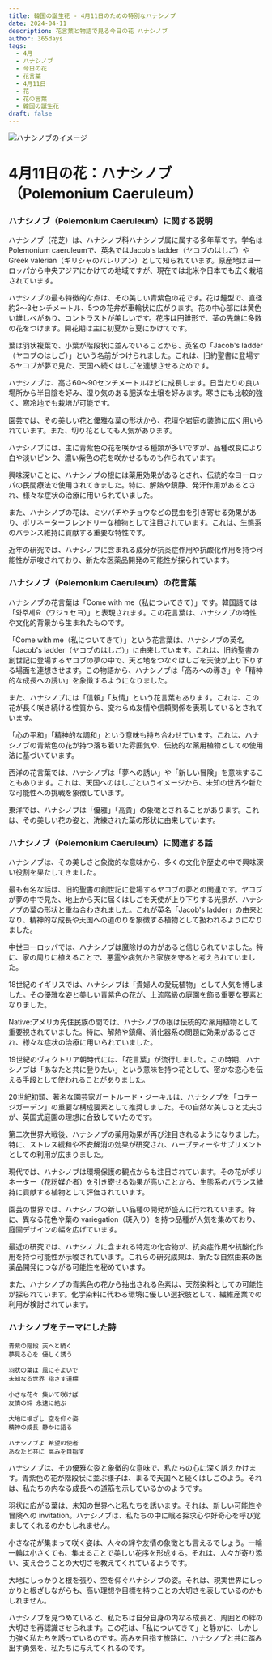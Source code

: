 ```yaml
---
title: 韓国の誕生花 - 4月11日のための特別なハナシノブ
date: 2024-04-11
description: 花言葉と物語で見る今日の花 ハナシノブ
author: 365days
tags:
  - 4月
  - ハナシノブ
  - 今日の花
  - 花言葉
  - 4月11日
  - 花
  - 花の言葉
  - 韓国の誕生花
draft: false
---
```



![ハナシノブのイメージ](https://cdn.pixabay.com/photo/2022/08/25/17/02/jacobs-ladder-7410808_1280.jpg#center#center)


# 4月11日の花：ハナシノブ（Polemonium Caeruleum）

### ハナシノブ（Polemonium Caeruleum）に関する説明

ハナシノブ（花芝）は、ハナシノブ科ハナシノブ属に属する多年草です。学名はPolemonium caeruleumで、英名ではJacob's ladder（ヤコブのはしご）やGreek valerian（ギリシャのバレリアン）として知られています。原産地はヨーロッパから中央アジアにかけての地域ですが、現在では北米や日本でも広く栽培されています。

ハナシノブの最も特徴的な点は、その美しい青紫色の花です。花は鐘型で、直径約2〜3センチメートル、5つの花弁が車輪状に広がります。花の中心部には黄色い雄しべがあり、コントラストが美しいです。花序は円錐形で、茎の先端に多数の花をつけます。開花期は主に初夏から夏にかけてです。

葉は羽状複葉で、小葉が階段状に並んでいることから、英名の「Jacob's ladder（ヤコブのはしご）」という名前がつけられました。これは、旧約聖書に登場するヤコブが夢で見た、天国へ続くはしごを連想させるためです。

ハナシノブは、高さ60〜90センチメートルほどに成長します。日当たりの良い場所から半日陰を好み、湿り気のある肥沃な土壌を好みます。寒さにも比較的強く、寒冷地でも栽培が可能です。

園芸では、その美しい花と優雅な葉の形状から、花壇や岩庭の装飾に広く用いられています。また、切り花としても人気があります。

ハナシノブには、主に青紫色の花を咲かせる種類が多いですが、品種改良により白や淡いピンク、濃い紫色の花を咲かせるものも作られています。

興味深いことに、ハナシノブの根には薬用効果があるとされ、伝統的なヨーロッパの民間療法で使用されてきました。特に、解熱や鎮静、発汗作用があるとされ、様々な症状の治療に用いられていました。

また、ハナシノブの花は、ミツバチやチョウなどの昆虫を引き寄せる効果があり、ポリネーターフレンドリーな植物として注目されています。これは、生態系のバランス維持に貢献する重要な特性です。

近年の研究では、ハナシノブに含まれる成分が抗炎症作用や抗酸化作用を持つ可能性が示唆されており、新たな医薬品開発の可能性が探られています。

### ハナシノブ（Polemonium Caeruleum）の花言葉

ハナシノブの花言葉は「Come with me（私についてきて）」です。韓国語では「와주세요（ワジュセヨ）」と表現されます。この花言葉は、ハナシノブの特性や文化的背景から生まれたものです。

「Come with me（私についてきて）」という花言葉は、ハナシノブの英名「Jacob's ladder（ヤコブのはしご）」に由来しています。これは、旧約聖書の創世記に登場するヤコブの夢の中で、天と地をつなぐはしごを天使が上り下りする場面を連想させます。この物語から、ハナシノブは「高みへの導き」や「精神的な成長への誘い」を象徴するようになりました。

また、ハナシノブには「信頼」「友情」という花言葉もあります。これは、この花が長く咲き続ける性質から、変わらぬ友情や信頼関係を表現しているとされています。

「心の平和」「精神的な調和」という意味も持ち合わせています。これは、ハナシノブの青紫色の花が持つ落ち着いた雰囲気や、伝統的な薬用植物としての使用法に基づいています。

西洋の花言葉では、ハナシノブは「夢への誘い」や「新しい冒険」を意味することもあります。これは、天国へのはしごというイメージから、未知の世界や新たな可能性への挑戦を象徴しています。

東洋では、ハナシノブは「優雅」「高貴」の象徴とされることがあります。これは、その美しい花の姿と、洗練された葉の形状に由来しています。

### ハナシノブ（Polemonium Caeruleum）に関連する話

ハナシノブは、その美しさと象徴的な意味から、多くの文化や歴史の中で興味深い役割を果たしてきました。

最も有名な話は、旧約聖書の創世記に登場するヤコブの夢との関連です。ヤコブが夢の中で見た、地上から天に届くはしごを天使が上り下りする光景が、ハナシノブの葉の形状と重ね合わされました。これが英名「Jacob's ladder」の由来となり、精神的な成長や天国への道のりを象徴する植物として扱われるようになりました。

中世ヨーロッパでは、ハナシノブは魔除けの力があると信じられていました。特に、家の周りに植えることで、悪霊や病気から家族を守ると考えられていました。

18世紀のイギリスでは、ハナシノブは「貴婦人の愛玩植物」として人気を博しました。その優雅な姿と美しい青紫色の花が、上流階級の庭園を飾る重要な要素となりました。

Native:アメリカ先住民族の間では、ハナシノブの根は伝統的な薬用植物として重要視されていました。特に、解熱や鎮痛、消化器系の問題に効果があるとされ、様々な症状の治療に用いられていました。

19世紀のヴィクトリア朝時代には、「花言葉」が流行しました。この時期、ハナシノブは「あなたと共に登りたい」という意味を持つ花として、密かな恋心を伝える手段として使われることがありました。

20世紀初頭、著名な園芸家ガートルード・ジーキルは、ハナシノブを「コテージガーデン」の重要な構成要素として推奨しました。その自然な美しさと丈夫さが、英国式庭園の理想に合致していたのです。

第二次世界大戦後、ハナシノブの薬用効果が再び注目されるようになりました。特に、ストレス緩和や不安解消の効果が研究され、ハーブティーやサプリメントとしての利用が広まりました。

現代では、ハナシノブは環境保護の観点からも注目されています。その花がポリネーター（花粉媒介者）を引き寄せる効果が高いことから、生態系のバランス維持に貢献する植物として評価されています。

園芸の世界では、ハナシノブの新しい品種の開発が盛んに行われています。特に、異なる花色や葉の variegation（斑入り）を持つ品種が人気を集めており、庭園デザインの幅を広げています。

最近の研究では、ハナシノブに含まれる特定の化合物が、抗炎症作用や抗酸化作用を持つ可能性が示唆されています。これらの研究成果は、新たな自然由来の医薬品開発につながる可能性を秘めています。

また、ハナシノブの青紫色の花から抽出される色素は、天然染料としての可能性が探られています。化学染料に代わる環境に優しい選択肢として、繊維産業での利用が検討されています。

### ハナシノブをテーマにした詩

    青紫の階段 天へと続く
    夢見る心を 優しく誘う
    
    羽状の葉は 風にそよいで
    未知なる世界 指さす道標
    
    小さな花々 集いて咲けば
    友情の絆 永遠に結ぶ
    
    大地に根ざし 空を仰ぐ姿
    精神の成長 静かに語る
    
    ハナシノブよ 希望の使者
    あなたと共に 高みを目指す

ハナシノブは、その優雅な姿と象徴的な意味で、私たちの心に深く訴えかけます。青紫色の花が階段状に並ぶ様子は、まるで天国へと続くはしごのよう。それは、私たちの内なる成長への道筋を示しているかのようです。

羽状に広がる葉は、未知の世界へと私たちを誘います。それは、新しい可能性や冒険への invitation。ハナシノブは、私たちの中に眠る探求心や好奇心を呼び覚ましてくれるのかもしれません。

小さな花が集まって咲く姿は、人々の絆や友情の象徴とも言えるでしょう。一輪一輪は小さくても、集まることで美しい花序を形成する。それは、人々が寄り添い、支え合うことの大切さを教えてくれているようです。

大地にしっかりと根を張り、空を仰ぐハナシノブの姿。それは、現実世界にしっかりと根ざしながらも、高い理想や目標を持つことの大切さを表しているのかもしれません。

ハナシノブを見つめていると、私たちは自分自身の内なる成長と、周囲との絆の大切さを再認識させられます。この花は、「私についてきて」と静かに、しかし力強く私たちを誘っているのです。高みを目指す旅路に、ハナシノブと共に踏み出す勇気を、私たちに与えてくれるのです。